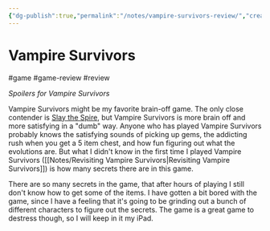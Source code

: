 ```yaml
---
{"dg-publish":true,"permalink":"/notes/vampire-survivors-review/","created":"2024-01-02T13:13:55.161+09:00","updated":"2024-01-03T11:24:15.669+09:00"}
---
```


# Vampire Survivors 

#game #game-review #review

*Spoilers for Vampire Survivors*

Vampire Survivors might be my favorite brain-off game. The only close contender is [Slay the Spire](https://en.wikipedia.org/wiki/Slay_the_Spire), but Vampire Survivors is more brain off and more satisfying in a "dumb" way. Anyone who has played Vampire Survivors probably knows the satisfying sounds of picking up gems, the addicting rush when you get a 5 item chest, and how fun figuring out what the evolutions are. But what I didn't know in the first time I played Vampire Survivors ([[Notes/Revisiting Vampire Survivors\|Revisiting Vampire Survivors]]) is how many secrets there are in this game.

There are so many secrets in the game, that after hours of playing I still don't know how to get some of the items. I have gotten a bit bored with the game, since I have a feeling that it's going to be grinding out a bunch of different characters to figure out the secrets. The game is a great game to destress though, so I will keep in it my iPad.
